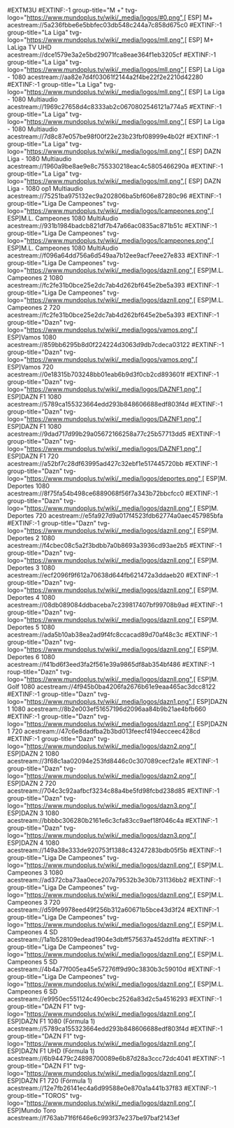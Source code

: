 #EXTM3U
#EXTINF:-1 group-title="M +" tvg-logo="https://www.mundoplus.tv/wiki/_media/logos/#0.png",[ ESP] M+
acestream://5a236fbbe6e5bbfec03db548c244a7c858d675c0
#EXTINF:-1 group-title="La Liga" tvg-logo="https://www.mundoplus.tv/wiki/_media/logos/mll.png",[ ESP] M+ LaLiga TV UHD
acestream://dce1579e3a2e5bd29071fca8eae364f1eb3205cf
#EXTINF:-1 group-title="La Liga" tvg-logo="https://www.mundoplus.tv/wiki/_media/logos/mll.png",[ ESP] La Liga - 1080 
acestream://aa82e7d4f03061f2144a2f4be22f2e2210d42280
#EXTINF:-1 group-title="La Liga" tvg-logo="https://www.mundoplus.tv/wiki/_media/logos/mll.png",[ ESP] La Liga - 1080 Multiaudio
acestream://1969c27658d4c8333ab2c0670802546121a774a5
#EXTINF:-1 group-title="La Liga" tvg-logo="https://www.mundoplus.tv/wiki/_media/logos/mll.png",[ ESP] La Liga - 1080 Multiaudio
acestream://7d8c87e057be98f00f22e23b23fbf08999e4b02f
#EXTINF:-1 group-title="La Liga" tvg-logo="https://www.mundoplus.tv/wiki/_media/logos/mll.png",[ ESP] DAZN Liga - 1080 Multiaudio
acestream://1960a9be8ae9e8c755330218eac4c5805466290a
#EXTINF:-1 group-title="La Liga" tvg-logo="https://www.mundoplus.tv/wiki/_media/logos/mll.png",[ ESP] DAZN Liga - 1080 op1 Multiaudio
acestream://75251ba975132ec9a202806ba5bf606e87280c96
#EXTINF:-1 group-title="Liga De Campeones" tvg-logo="https://www.mundoplus.tv/wiki/_media/logos/lcampeones.png",[ ESP]M.L. Campeones 1080 MultiAudio
acestream://931b1984badcb821df7b47a66ac0835ac871b51c
#EXTINF:-1 group-title="Liga De Campeones" tvg-logo="https://www.mundoplus.tv/wiki/_media/logos/lcampeones.png",[ ESP]M.L. Campeones 1080 MultiAudio
acestream://f096a64dd756a6d549aa7b12ee9acf7eee27e833
#EXTINF:-1 group-title="Liga De Campeones" tvg-logo="https://www.mundoplus.tv/wiki/_media/logos/daznll.png",[ ESP]M.L. Campeones 2 1080
acestream://fc2fe31b0bce25e2dc7ab4d262bf645e2be5a393
#EXTINF:-1 group-title="Liga De Campeones" tvg-logo="https://www.mundoplus.tv/wiki/_media/logos/daznll.png",[ ESP]M.L. Campeones 2 720
acestream://fc2fe31b0bce25e2dc7ab4d262bf645e2be5a393
#EXTINF:-1 group-title="Dazn" tvg-logo="https://www.mundoplus.tv/wiki/_media/logos/vamos.png",[ ESP]Vamos 1080
acestream://859bb6295b8d0f224224d3063d9db7cdeca03122
#EXTINF:-1 group-title="Dazn" tvg-logo="https://www.mundoplus.tv/wiki/_media/logos/vamos.png",[ ESP]Vamos 720
acestream://0e18315b703248bb01eab6b9d3f0cb2cd893601f
#EXTINF:-1 group-title="Dazn" tvg-logo="https://www.mundoplus.tv/wiki/_media/logos/DAZNF1.png",[ ESP]DAZN F1 1080
acestream://5789ca155323664edd293b848606688edf803f4d
#EXTINF:-1 group-title="Dazn" tvg-logo="https://www.mundoplus.tv/wiki/_media/logos/DAZNF1.png",[ ESP]DAZN F1 1080
acestream://9dad717d99b29a05672166258a77c25b57713dd5
#EXTINF:-1 group-title="Dazn" tvg-logo="https://www.mundoplus.tv/wiki/_media/logos/DAZNF1.png",[ ESP]DAZN F1 720
acestream://a52bf7c28df63995ad427c32ebf1e517445720bb
#EXTINF:-1 group-title="Dazn" tvg-logo="https://www.mundoplus.tv/wiki/_media/logos/deportes.png",[ ESP]M. Deportes 1080
acestream://8f75fa54b498ce6889068f56f7a343b72bbcfcc0
#EXTINF:-1 group-title="Dazn" tvg-logo="https://www.mundoplus.tv/wiki/_media/logos/daznll.png",[ ESP]M. Deportes 720
acestream://e5fa927d9a017f4523fdb62774a0aec457985bfa
#EXTINF:-1 group-title="Dazn" tvg-logo="https://www.mundoplus.tv/wiki/_media/logos/daznll.png",[ ESP]M. Deportes 2 1080
acestream://f4cbec08c5a2f3bdbb7a0b8693a3936cd93ae2b5
#EXTINF:-1 group-title="Dazn" tvg-logo="https://www.mundoplus.tv/wiki/_media/logos/daznll.png",[ ESP]M. Deportes 3 1080
acestream://ecf2096f9f612a70638d644fb621472a3ddaeb20
#EXTINF:-1 group-title="Dazn" tvg-logo="https://www.mundoplus.tv/wiki/_media/logos/daznll.png",[ ESP]M. Deportes 4 1080
acestream://08db089084ddbaceba7c239817407bf99708b9ad
#EXTINF:-1 group-title="Dazn" tvg-logo="https://www.mundoplus.tv/wiki/_media/logos/daznll.png",[ ESP]M. Deportes 5 1080
acestream://ada5b10ab38ea2ad9f4fc8ccacad89d70af48c3c
#EXTINF:-1 group-title="Dazn" tvg-logo="https://www.mundoplus.tv/wiki/_media/logos/daznll.png",[ ESP]M. Deportes 6 1080
acestream://f41bd6f3eed3fa2f561e39a9865df8ab354bf486
#EXTINF:-1 roup-title="Dazn" tvg-logo="https://www.mundoplus.tv/wiki/_media/logos/daznll.png",[ ESP]M. Golf 1080
acestream://4f945b0ba4206fa2676b61e9eaa465ac3dcc8122
#EXTINF:-1 group-title="Dazn" tvg-logo="https://www.mundoplus.tv/wiki/_media/logos/dazn1.png",[ ESP]DAZN 1 1080
acestream://8b2e003ef51657196d2096aa84b9b21ae4bfb660
#EXTINF:-1 group-title="Dazn" tvg-logo="https://www.mundoplus.tv/wiki/_media/logos/dazn1.png",[ ESP]DAZN 1 720
acestream://47c6e8dadfba2b3bd013feecf4194ecceec428cd
#EXTINF:-1 group-title="Dazn" tvg-logo="https://www.mundoplus.tv/wiki/_media/logos/dazn2.png",[ ESP]DAZN 2 1080
acestream://3f68c1aa02094e253fd8446c0c307089cecf2a1e
#EXTINF:-1 group-title="Dazn" tvg-logo="https://www.mundoplus.tv/wiki/_media/logos/dazn2.png",[ ESP]DAZN 2 720
acestream://704c3c92aafbcf3234c88a4be5fd98fcbd238d85
#EXTINF:-1 group-title="Dazn" tvg-logo="https://www.mundoplus.tv/wiki/_media/logos/dazn3.png",[ ESP]DAZN 3 1080
acestream://bbbbc306280b2161e6c3cfa83cc9aef18f046c4a
#EXTINF:-1 group-title="Dazn" tvg-logo="https://www.mundoplus.tv/wiki/_media/logos/dazn3.png",[ ESP]DAZN 4 1080
acestream://149a38e333de920753f1388c43247283bdb05f5b
#EXTINF:-1 group-title="Liga De Campeones" tvg-logo="https://www.mundoplus.tv/wiki/_media/logos/daznll.png",[ ESP]M.L. Campeones 3 1080
acestream://ad372cba73aa0ece207a79532b3e30b731136bb2
#EXTINF:-1 group-title="Liga De Campeones" tvg-logo="https://www.mundoplus.tv/wiki/_media/logos/daznll.png",[ ESP]M.L. Campeones 3 720
acestream://d59fe9978eed49f256b312a60671b5bce43d3f24
#EXTINF:-1 group-title="Liga De Campeones" tvg-logo="https://www.mundoplus.tv/wiki/_media/logos/daznll.png",[ ESP]M.L. Campeones 4 SD
acestream://1a1b528109edead1904e3dbff575637a452dd1fa
#EXTINF:-1 group-title="Liga De Campeones" tvg-logo="https://www.mundoplus.tv/wiki/_media/logos/daznll.png",[ ESP]M.L. Campeones 5 SD
acestream://4b4a77f005ea45e57276ff9d90c3830b3c59010d
#EXTINF:-1 group-title="Liga De Campeones" tvg-logo="https://www.mundoplus.tv/wiki/_media/logos/daznll.png",[ ESP]M.L. Campeones 6 SD
acestream://e9950ec551124c490ecbc2526a83d2c5a4516293
#EXTINF:-1 group-title="DAZN F1" tvg-logo="https://www.mundoplus.tv/wiki/_media/logos/daznll.png",[ ESP]DAZN F1 1080 (Fórmula 1)
acestream://5789ca155323664edd293b848606688edf803f4d
#EXTINF:-1 group-title="DAZN F1" tvg-logo="https://www.mundoplus.tv/wiki/_media/logos/daznll.png",[ ESP]DAZN F1 UHD (Fórmula 1)
acestream://6b94479c24898700089e6b87d28a3ccc72dc4041
#EXTINF:-1 group-title="DAZN F1" tvg-logo="https://www.mundoplus.tv/wiki/_media/logos/daznll.png",[ ESP]DAZN F1 720 (Fórmula 1)
acestream://12e7fb26141ec4a6d99588e0e870a1a441b37f83
#EXTINF:-1 group-title="TOROS" tvg-logo="https://www.mundoplus.tv/wiki/_media/logos/daznll.png",[ ESP]Mundo Toro 
acestream://f763ab71f6f646e6c993f37e237be97baf2143ef
